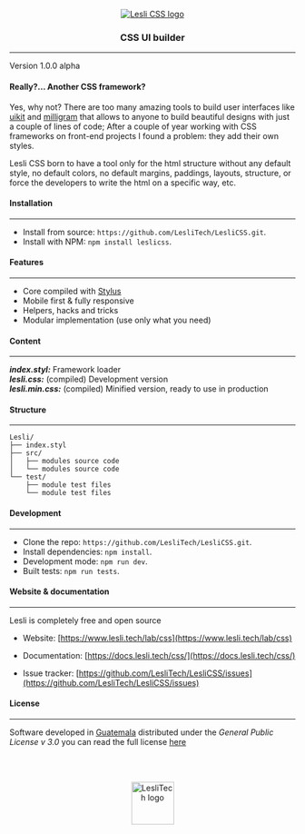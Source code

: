 <p align="center">
	<a href="https://www.lesli.tech/lab/css" target="_blank">
		<img alt="Lesli CSS logo" src="https://cdn.lesli.tech/assets/logos/leslicss/css-logo.200.png" />
	</a>
</p>

<h3 align="center">CSS UI builder</h3>

<hr/>

Version 1.0.0 alpha



#### Really?... Another CSS framework?
Yes, why not? There are too many amazing tools to build user interfaces like [uikit](https://getuikit.com/) and [milligram](https://milligram.io/) that allows to anyone to build beautiful designs with just a couple of lines of code; After a couple of year working with CSS frameworks on front-end projects I found a problem: they add their own styles.

Lesli CSS born to have a tool only for the html structure without any default style, no default colors, no default margins, paddings, layouts, structure, or force the developers to write the html on a specific way, etc. 



#### Installation
--------
* Install from source: `https://github.com/LesliTech/LesliCSS.git`.
* Install with NPM: `npm install leslicss`.



#### Features
--------
* Core compiled with [Stylus](http://stylus-lang.com/)
* Mobile first & fully responsive
* Helpers, hacks and tricks
* Modular implementation (use only what you need)



#### Content
--------
***index.styl:*** Framework loader  
***lesli.css:*** (compiled) Development version  
***lesli.min.css:*** (compiled) Minified version, ready to use in production  



#### Structure
--------
```
Lesli/  
├── index.styl  
├── src/  
│   ├── modules source code  
│   └── modules source code  
└── test/  
    ├── module test files  
    └── module test files  
```



#### Development
--------
* Clone the repo: `https://github.com/LesliTech/LesliCSS.git`.  
* Install dependencies: `npm install`.  
* Development mode: `npm run dev`.  
* Built tests: `npm run tests`.  



#### Website & documentation
--------

Lesli is completely free and open source

* Website: [https://www.lesli.tech/lab/css](https://www.lesli.tech/lab/css)

* Documentation: [https://docs.lesli.tech/css/](https://docs.lesli.tech/css/)

* Issue tracker: [https://github.com/LesliTech/LesliCSS/issues](https://github.com/LesliTech/LesliCSS/issues)



#### License
--------
Software developed in [Guatemala](http://visitguatemala.com/) distributed under the *General Public License v 3.0* you can read the full license [here](http://www.gnu.org/licenses/gpl-3.0.html)

<br/><br/>

<p align="center">
	<a href="https://www.lesli.tech" target="_blank">
		<img width="75" src="https://cdn.lesli.tech/assets/logos/leslitech/lesli-logo.png" alt="LesliTech logo">
	</a>
</p>

